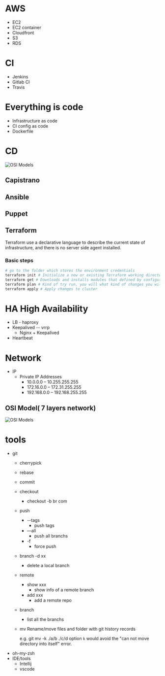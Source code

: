 # AWS
- EC2
- EC2 container
- Cloudfront
- S3
- RDS

# CI
- Jenkins
- Gitlab CI
- Travis

# Everything is code
- Infrastructure as code
- CI config as code
- Dockerfile

# CD
![OSI Models](https://raw.githubusercontent.com/wahyd4/knowledge-mind-mapping/master/assets/images/iac.png)
## Capistrano
## Ansible
## Puppet
## Terraform

Terraform use a declarative language to describe the current state of infrastructure, and there is no server side agent installed.

### Basic steps
```bash
# go to the folder which stores the environment credentials
terraform init # Initialize a new or existing Terraform working directory by creating initial files, loading any remote state, downloading modules, etc.
terraform get # Downloads and installs modules that defined by configuration files
terraform plan # Kind of try run, you will what kind of changes you will have
terraform apply # Apply changes to cluster
```

# HA High Availability
- LB - haproxy
- Keepalived -- vrrp
	- Nginx + Keepalived
- Heartbeat

# Network
- IP
	- Private IP Addresses
		- 10.0.0.0 – 10.255.255.255
		- 172.16.0.0 – 172.31.255.255
		- 192.168.0.0 – 192.168.255.255

## OSI Model( 7 layers network)

![OSI Models](https://raw.githubusercontent.com/wahyd4/knowledge-mind-mapping/master/assets/images/osi-model.png)
# tools
- git
	- cherrypick
	- rebase
	- commit
	- checkout
		- checkout -b br com
	- push
		- --tags
			- push tags
		- —all
			- push all branchs
		- -f
			- force push
	- branch -d xx
		- delete a local branch
	- remote
		- show xxx
			- show info of a remote branch
		- add xxx
			- add a remote repo
	- branch
		- list all the branchs
	- mv Rename/move files and folder with git history records

      e.g. git mv -k ./a/b ./c/d   option `k` would avoid the "can not move directory into itself" error.
- oh-my-zsh
- IDE/tools
	- Intellij
	- vscode
